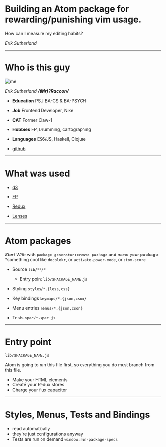
# Building an Atom package for rewarding/punishing vim usage.

How can I measure my editing habits?

*Erik Sutherland*

---

Who is this guy
===============

![me](https://avatars2.githubusercontent.com/u/2682113?v=3&s=466)

*Erik Sutherland* ***/(Mr)?Racoon/***

* **Education** PSU BA-CS & BA-PSYCH

* **Job** Frontend Developer, Nike

* **CAT** Former Claw-1

* **Hobbies** FP, Drumming, cartographing

* **Languages** ES6/JS, Haskell, Clojure

* [github](https://github.com/MrRacoon)

---

# What was used

* [d3](https://d3js.org)

* [FP](http://ramdajs.com)

* [Redux](https://github.com/reactjs/redux)

* [Lenses](https://github.com/calmm-js/partial.lenses)

---

# Atom packages

*Start With* with `package-generator:create-package` and name your package
*something cool like `docblokr`, or `activate-power-mode`, or `atom-score`

- Source `lib/**/*`

    - Entry point `lib/$PACKAGE_NAME.js`

- Styling `styles/*.{less,css}`

- Key bindings `keymaps/*.{json,cson}`

- Menu entries `menus/*.{json,cson}`

- Tests `spec/*-spec.js`

---

# Entry point

`lib/$PACKAGE_NAME.js`

Atom is going to run this file first, so everything you do must branch from this
file.

* Make your HTML elements
* Create your Redux stores
* Charge your flux capacitor

---

# Styles, Menus, Tests and Bindings

* read automatically
* they're just configurations anyway
* Tests are run on demand `window:run-package-specs`
